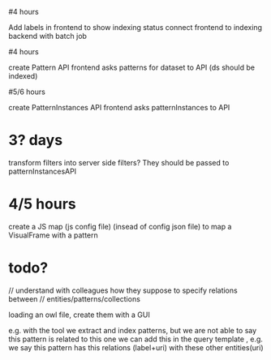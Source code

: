 #4 hours

Add labels in frontend to show indexing status
connect frontend to indexing backend with batch job

#4 hours

create Pattern API
	frontend asks patterns for dataset to API (ds should be indexed)
	

#5/6 hours

create PatternInstances API
frontend asks patternInstances to API



# 3? days

transform filters into server side filters? They should be passed to patternInstancesAPI


# 4/5 hours

create a JS map (js config file) (insead of config json file) to map a VisualFrame
with a pattern


# todo?

// understand with colleagues how they suppose to specify relations between 
//	entities/patterns/collections

loading an owl file, create them with a GUI

e.g.	with the tool we extract and index patterns, but we are not able to say this pattern is related to this one
	we can add this in the query template ,
	e.g. we say this pattern has this relations (label+uri) with these other entities(uri)



